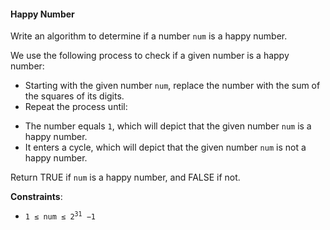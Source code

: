 #### Happy Number

Write an algorithm to determine if a number `num` is a happy number.

We use the following process to check if a given number is a happy number:
* Starting with the given number `num`, replace the number with the sum of the squares of its digits.
* Repeat the process until:
- The number equals `1`, which will depict that the given number `num` is a happy number.
- It enters a cycle, which will depict that the given number `num` is not a happy number.

Return TRUE if `num` is a happy number, and FALSE if not.

**Constraints**:
* <code>1 ≤ num ≤ 2<sup>31</sup> −1</code>
